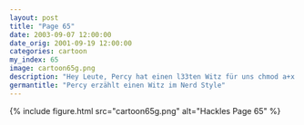 ```yaml
---
layout: post
title: "Page 65"
date: 2003-09-07 12:00:00
date_orig: 2001-09-19 12:00:00
categories: cartoon
my_index: 65
image: cartoon65g.png
description: "Hey Leute, Percy hat einen l33ten Witz für uns chmod a+x /bin/laden Ha ha ha Ich verstehs nicht peter percy preston hackles katrina vittles"
germantitle: "Percy erzählt einen Witz im Nerd Style"
---
```


{% include figure.html src="cartoon65g.png" alt="Hackles Page 65"  %}
